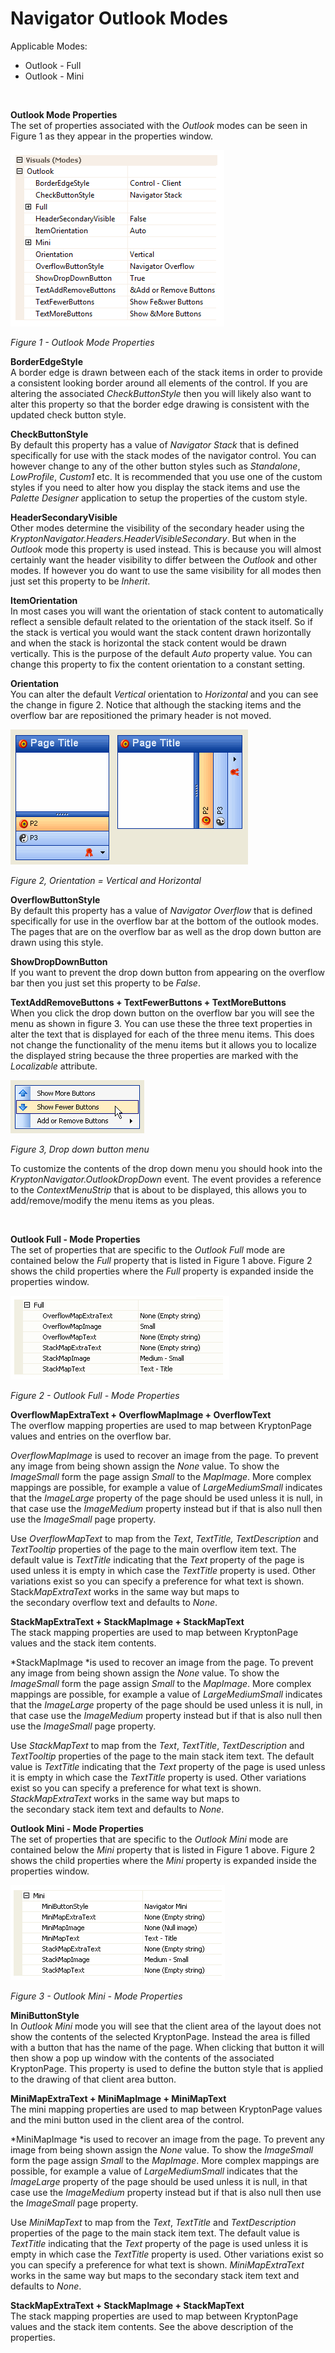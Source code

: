 # Navigator Outlook Modes  
  
Applicable Modes:  
* Outlook - Full
* Outlook - Mini

 

**Outlook Mode Properties**  
The set of properties associated with the *Outlook* modes can be seen in Figure
1 as they appear in the properties window.  
  
![](Images/NavOutlookProps.png)

*Figure 1 - Outlook Mode Properties*  
  
  
**BorderEdgeStyle**  
A border edge is drawn between each of the stack items in order to provide a
consistent looking border around all elements of the control. If you are
altering the associated *CheckButtonStyle* then you will likely also want to
alter this property so that the border edge drawing is consistent with the
updated check button style.  
  
  
**CheckButtonStyle**  
By default this property has a value of *Navigator Stack* that is defined
specifically for use with the stack modes of the navigator control. You can
however change to any of the other button styles such as *Standalone*,
*LowProfile*, *Custom1* etc. It is recommended that you use one of the custom
styles if you need to alter how you display the stack items and use the *Palette
Designer* application to setup the properties of the custom style.

**HeaderSecondaryVisible**  
Other modes determine the visibility of the secondary header using the
*KryptonNavigator.Headers.HeaderVisibleSecondary*. But when in the *Outlook*
mode this property is used instead. This is because you will almost certainly
want the header visibility to differ between the *Outlook* and other modes. If
however you do want to use the same visibility for all modes then just set this
property to be *Inherit*.

**ItemOrientation**  
In most cases you will want the orientation of stack content to automatically
reflect a sensible default related to the orientation of the stack itself. So if
the stack is vertical you would want the stack content drawn horizontally and
when the stack is horizontal the stack content would be drawn vertically. This
is the purpose of the default *Auto* property value. You can change this
property to fix the content orientation to a constant setting.

  
**Orientation**  
You can alter the default *Vertical* orientation to *Horizontal* and you can see
the change in figure 2. Notice that although the stacking items and the overflow
bar are repositioned the primary header is not moved.  
  
![](Images/OutlookOrientation.bmp)

*Figure 2, Orientation = Vertical and Horizontal*

  
**OverflowButtonStyle**  
By default this property has a value of *Navigator Overflow* that is defined
specifically for use in the overflow bar at the bottom of the outlook modes. The
pages that are on the overflow bar as well as the drop down button are drawn
using this style.  
  
  
**ShowDropDownButton**  
If you want to prevent the drop down button from appearing on the overflow bar
then you just set this property to be *False*.  
  
  
**TextAddRemoveButtons + TextFewerButtons + TextMoreButtons**  
When you click the drop down button on the overflow bar you will see the menu as
shown in figure 3. You can use these the three text properties in alter the text
that is displayed for each of the three menu items. This does not change the
functionality of the menu items but it allows you to localize the displayed
string because the three properties are marked with the *Localizable* attribute.

![](Images/OutlookDropDownText.bmp)
  
*Figure 3, Drop down button menu*  
  
To customize the contents of the drop down menu you should hook into the
*KryptonNavigator.OutlookDropDown* event. The event provides a reference to the
*ContextMenuStrip* that is about to be displayed, this allows you to
add/remove/modify the menu items as you pleas.

 

**Outlook Full - Mode Properties**  
The set of properties that are specific to the *Outlook Full* mode are contained
below the *Full* property that is listed in Figure 1 above. Figure 2 shows the
child properties where the *Full* property is expanded inside the properties
window.

![](Images/NavOutlookPropsFull.png)

*Figure 2 - Outlook Full - Mode Properties*  
  
  
**OverflowMapExtraText + OverflowMapImage + OverflowText**  
The overflow mapping properties are used to map between KryptonPage values and
entries on the overflow bar.  
  
*OverflowMapImage* is used to recover an image from the page. To prevent any
image from being shown assign the *None* value. To show the *ImageSmall* form
the page assign *Small* to the *MapImage*. More complex mappings are possible,
for example a value of *LargeMediumSmall* indicates that the *ImageLarge*
property of the page should be used unless it is null, in that case use the
*ImageMedium* property instead but if that is also null then use the
*ImageSmall* page property.  
  
Use *OverflowMapText* to map from the *Text*, *TextTitle, TextDescription* and
*TextTooltip* properties of the page to the main overflow item text. The default
value is *TextTitle* indicating that the *Text* property of the page is used
unless it is empty in which case the *TextTitle* property is used. Other
variations exist so you can specify a preference for what text is shown.
Stack*MapExtraText* works in the same way but maps to the secondary overflow
text and defaults to *None*.  
  
  
**StackMapExtraText + StackMapImage + StackMapText**  
The stack mapping properties are used to map between KryptonPage values and the
stack item contents.  
  
*StackMapImage *is used to recover an image from the page. To prevent any image
from being shown assign the *None* value. To show the *ImageSmall* form the page
assign *Small* to the *MapImage*. More complex mappings are possible, for
example a value of *LargeMediumSmall* indicates that the *ImageLarge* property
of the page should be used unless it is null, in that case use the *ImageMedium*
property instead but if that is also null then use the *ImageSmall* page
property.  
  
Use *StackMapText* to map from the *Text*, *TextTitle*, *TextDescription* and
*TextTooltip* properties of the page to the main stack item text. The default
value is *TextTitle* indicating that the *Text* property of the page is used
unless it is empty in which case the *TextTitle* property is used. Other
variations exist so you can specify a preference for what text is shown.
*StackMapExtraText* works in the same way but maps to the secondary stack item
text and defaults to *None*.  
  
  
**Outlook Mini - Mode Properties**  
The set of properties that are specific to the *Outlook Mini* mode are contained
below the *Mini* property that is listed in Figure 1 above. Figure 2 shows the
child properties where the *Mini* property is expanded inside the properties
window.  

![](Images/NavOutlookPropsMini.png)
  
*Figure 3 - Outlook Mini - Mode Properties*

  
**MiniButtonStyle**  
In *Outlook Mini* mode you will see that the client area of the layout does not
show the contents of the selected KryptonPage. Instead the area is filled with a
button that has the name of the page. When clicking that button it will then
show a pop up window with the contents of the associated KryptonPage. This
property is used to define the button style that is applied to the drawing of
that client area button.

  
**MiniMapExtraText + MiniMapImage + MiniMapText**  
The mini mapping properties are used to map between KryptonPage values and the
mini button used in the client area of the control.  
  
*MiniMapImage *is used to recover an image from the page. To prevent any image
from being shown assign the *None* value. To show the *ImageSmall* form the page
assign *Small* to the *MapImage*. More complex mappings are possible, for
example a value of *LargeMediumSmall* indicates that the *ImageLarge* property
of the page should be used unless it is null, in that case use the *ImageMedium*
property instead but if that is also null then use the *ImageSmall* page
property.  
  
Use *MiniMapText* to map from the *Text*, *TextTitle* and *TextDescription*
properties of the page to the main stack item text. The default value is
*TextTitle* indicating that the *Text* property of the page is used unless it is
empty in which case the *TextTitle* property is used. Other variations exist so
you can specify a preference for what text is shown. *MiniMapExtraText* works in
the same way but maps to the secondary stack item text and defaults to *None*.

  
**StackMapExtraText + StackMapImage + StackMapText**  
The stack mapping properties are used to map between KryptonPage values and the
stack item contents. See the above description of the properties.

